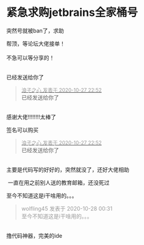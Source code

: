 # 紧急求购jetbrains全家桶号


突然号就被ban了，求助

帮顶，等论坛大佬接单！<br />
<br />
不急可以等分享的！<br />
<br />
<img src="static/image/smiley/default/lol.gif" smilieid="12" border="0" alt="" /><img src="static/image/smiley/default/lol.gif" smilieid="12" border="0" alt="" /><img src="static/image/smiley/default/lol.gif" smilieid="12" border="0" alt="" />

已经发送给你了

<div class="quote"><blockquote><font size="2"><a href="https://www.hostloc.com/forum.php?mod=redirect&amp;goto=findpost&amp;pid=9361747&amp;ptid=759187" target="_blank"><font color="#999999">浪子之心 发表于 2020-10-27 22:52</font></a></font><br />
已经发送给你了</blockquote></div><br />
感谢大佬!!!!!!!!太棒了

签名可以购买

<div class="quote"><blockquote><font size="2"><a href="https://www.hostloc.com/forum.php?mod=redirect&amp;goto=findpost&amp;pid=9361747&amp;ptid=759187" target="_blank"><font color="#999999">浪子之心 发表于 2020-10-27 22:52</font></a></font><br />
已经发送给你了</blockquote></div><br />
主要是代码写的好好的，突然就没了，还好大佬相助

<img src="static/image/smiley/yct/007.gif" smilieid="46" border="0" alt="" /> 一直在用之前别人送的教育邮箱，还没死过

至今不知道这是i干啥用的。。。<img id="aimg_tU3Zl" onclick="zoom(this, this.src, 0, 0, 0)" class="zoom" src="https://cdn.jsdelivr.net/gh/hishis/forum-master/public/images/patch.gif" onmouseover="img_onmouseoverfunc(this)" onload="thumbImg(this)" border="0" alt="" />

<div class="quote"><blockquote><font color="#999999">wolfling45 发表于 2020-10-28 00:31</font><br />
<font color="#999999">至今不知道这是i干啥用的。。。</font></blockquote></div><br />
撸代码神器，完美的ide
